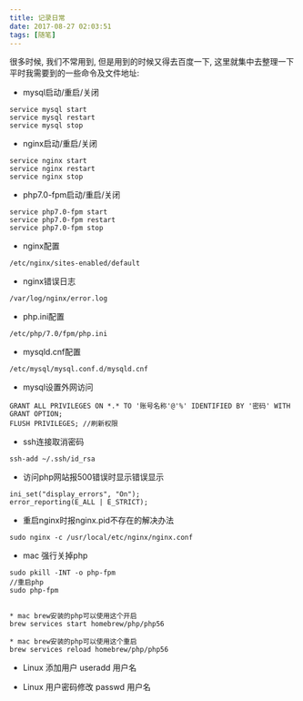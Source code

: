 ```yaml
---
title: 记录日常
date: 2017-08-27 02:03:51
tags: [随笔]
---
```

很多时候, 我们不常用到, 但是用到的时候又得去百度一下, 这里就集中去整理一下平时我需要到的一些命令及文件地址:

* mysql启动/重启/关闭
```
service mysql start
service mysql restart
service mysql stop
```

<!-- more -->
* nginx启动/重启/关闭
```
service nginx start
service nginx restart
service nginx stop
```

* php7.0-fpm启动/重启/关闭
```
service php7.0-fpm start
service php7.0-fpm restart
service php7.0-fpm stop
```

* nginx配置
```
/etc/nginx/sites-enabled/default
```

* nginx错误日志
```
/var/log/nginx/error.log
```

* php.ini配置
```
/etc/php/7.0/fpm/php.ini
```

* mysqld.cnf配置
```
/etc/mysql/mysql.conf.d/mysqld.cnf
```

* mysql设置外网访问
```
GRANT ALL PRIVILEGES ON *.* TO '账号名称'@'%' IDENTIFIED BY '密码' WITH GRANT OPTION;
FLUSH PRIVILEGES; //刷新权限
```

* ssh连接取消密码
```
ssh-add ~/.ssh/id_rsa
```

* 访问php网站报500错误时显示错误显示
```
ini_set("display_errors", "On");
error_reporting(E_ALL | E_STRICT);
```

* 重启nginx时报nginx.pid不存在的解决办法
```
sudo nginx -c /usr/local/etc/nginx/nginx.conf
```

* mac 强行关掉php
```
sudo pkill -INT -o php-fpm
//重启php
sudo php-fpm


* mac brew安装的php可以使用这个开启
brew services start homebrew/php/php56

* mac brew安装的php可以使用这个重启
brew services reload homebrew/php/php56
```
* Linux 添加用户
useradd 用户名

* Linux 用户密码修改
passwd 用户名